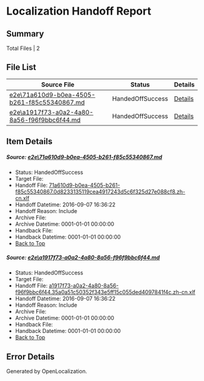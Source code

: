# <a name='report-top'></a> Localization Handoff Report

## Summary
 Total Files | 2

## File List
 Source File | Status | Details 
 ----------- | ------ | ------- 
 [e2e\71a610d9-b0ea-4505-b261-f85c55340867.md](https://github.com/OpenLocalizationTestOrg/ol-test0/blob/2397320de93cf2b75904cd813d29c4f2c80f2f7e/e2e/71a610d9-b0ea-4505-b261-f85c55340867.md) | HandedOffSuccess | [Details](#259fc0b8066763b01033b4f6d2f3832c01ab66b01)
 [e2e\a1917f73-a0a2-4a80-8a56-f96f9bbc6f44.md](https://github.com/OpenLocalizationTestOrg/ol-test0/blob/2397320de93cf2b75904cd813d29c4f2c80f2f7e/e2e/a1917f73-a0a2-4a80-8a56-f96f9bbc6f44.md) | HandedOffSuccess | [Details](#35cac5855ea1e02410101f6c1f43e1008c54af812)

## Item Details
##### <a name='259fc0b8066763b01033b4f6d2f3832c01ab66b01'></a> Source: [e2e\71a610d9-b0ea-4505-b261-f85c55340867.md](https://github.com/OpenLocalizationTestOrg/ol-test0/blob/2397320de93cf2b75904cd813d29c4f2c80f2f7e/e2e/71a610d9-b0ea-4505-b261-f85c55340867.md)
* Status: HandedOffSuccess
* Target File: 
* Handoff File: [71a610d9-b0ea-4505-b261-f85c55340867.0d8233135119cea4917243d5c6f325d27e088cf8.zh-cn.xlf](https://github.com/OpenLocalizationTestOrg/ol-test0-handoff/blob/e8c61d7b58ee914c63e8c839c5db6647aabbb2b4/ol-handoff/OpenLocalizationTestOrg/ol-test0-zhcn/ci/ht/71a610d9-b0ea-4505-b261-f85c55340867.0d8233135119cea4917243d5c6f325d27e088cf8.zh-cn.xlf)
* Handoff Datetime: 2016-09-07 16:36:22
* Handoff Reason: Include
* Archive File: 
* Archive Datetime: 0001-01-01 00:00:00
* Handback File: 
* Handback Datetime: 0001-01-01 00:00:00
* [Back to Top](#report-top)

##### <a name='35cac5855ea1e02410101f6c1f43e1008c54af812'></a> Source: [e2e\a1917f73-a0a2-4a80-8a56-f96f9bbc6f44.md](https://github.com/OpenLocalizationTestOrg/ol-test0/blob/2397320de93cf2b75904cd813d29c4f2c80f2f7e/e2e/a1917f73-a0a2-4a80-8a56-f96f9bbc6f44.md)
* Status: HandedOffSuccess
* Target File: 
* Handoff File: [a1917f73-a0a2-4a80-8a56-f96f9bbc6f44.35a0a51c50352f343e5ff15c055ded4097841f4c.zh-cn.xlf](https://github.com/OpenLocalizationTestOrg/ol-test0-handoff/blob/e8c61d7b58ee914c63e8c839c5db6647aabbb2b4/ol-handoff/OpenLocalizationTestOrg/ol-test0-zhcn/ci/ht/a1917f73-a0a2-4a80-8a56-f96f9bbc6f44.35a0a51c50352f343e5ff15c055ded4097841f4c.zh-cn.xlf)
* Handoff Datetime: 2016-09-07 16:36:22
* Handoff Reason: Include
* Archive File: 
* Archive Datetime: 0001-01-01 00:00:00
* Handback File: 
* Handback Datetime: 0001-01-01 00:00:00
* [Back to Top](#report-top)


## Error Details

Generated by OpenLocalization.

